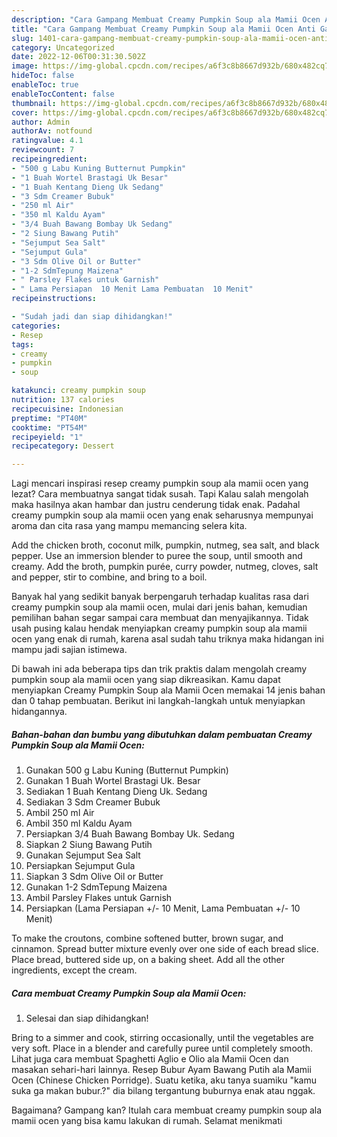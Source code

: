 ```yaml
---
description: "Cara Gampang Membuat Creamy Pumpkin Soup ala Mamii Ocen Anti Gagal"
title: "Cara Gampang Membuat Creamy Pumpkin Soup ala Mamii Ocen Anti Gagal"
slug: 1401-cara-gampang-membuat-creamy-pumpkin-soup-ala-mamii-ocen-anti-gagal
category: Uncategorized
date: 2022-12-06T00:31:30.502Z
image: https://img-global.cpcdn.com/recipes/a6f3c8b8667d932b/680x482cq70/creamy-pumpkin-soup-ala-mamii-ocen-foto-resep-utama.jpg
hideToc: false
enableToc: true
enableTocContent: false
thumbnail: https://img-global.cpcdn.com/recipes/a6f3c8b8667d932b/680x482cq70/creamy-pumpkin-soup-ala-mamii-ocen-foto-resep-utama.jpg
cover: https://img-global.cpcdn.com/recipes/a6f3c8b8667d932b/680x482cq70/creamy-pumpkin-soup-ala-mamii-ocen-foto-resep-utama.jpg
author: Admin
authorAv: notfound
ratingvalue: 4.1
reviewcount: 7
recipeingredient:
- "500 g Labu Kuning Butternut Pumpkin"
- "1 Buah Wortel Brastagi Uk Besar"
- "1 Buah Kentang Dieng Uk Sedang"
- "3 Sdm Creamer Bubuk"
- "250 ml Air"
- "350 ml Kaldu Ayam"
- "3/4 Buah Bawang Bombay Uk Sedang"
- "2 Siung Bawang Putih"
- "Sejumput Sea Salt"
- "Sejumput Gula"
- "3 Sdm Olive Oil or Butter"
- "1-2 SdmTepung Maizena"
- " Parsley Flakes untuk Garnish"
- " Lama Persiapan  10 Menit Lama Pembuatan  10 Menit"
recipeinstructions:

- "Sudah jadi dan siap dihidangkan!"
categories:
- Resep
tags:
- creamy
- pumpkin
- soup

katakunci: creamy pumpkin soup 
nutrition: 137 calories
recipecuisine: Indonesian
preptime: "PT40M"
cooktime: "PT54M"
recipeyield: "1"
recipecategory: Dessert

---
```



Lagi mencari inspirasi resep creamy pumpkin soup ala mamii ocen yang lezat? Cara membuatnya sangat tidak susah. Tapi Kalau salah mengolah maka hasilnya akan hambar dan justru cenderung tidak enak. Padahal creamy pumpkin soup ala mamii ocen yang enak seharusnya mempunyai aroma dan cita rasa yang mampu memancing selera kita.


Add the chicken broth, coconut milk, pumpkin, nutmeg, sea salt, and black pepper. Use an immersion blender to puree the soup, until smooth and creamy. Add the broth, pumpkin purée, curry powder, nutmeg, cloves, salt and pepper, stir to combine, and bring to a boil.

Banyak hal yang sedikit banyak berpengaruh terhadap kualitas rasa dari creamy pumpkin soup ala mamii ocen, mulai dari jenis bahan, kemudian pemilihan bahan segar sampai cara membuat dan menyajikannya. Tidak usah pusing kalau hendak menyiapkan creamy pumpkin soup ala mamii ocen yang enak di rumah, karena asal sudah tahu triknya maka hidangan ini mampu jadi sajian istimewa.


Di bawah ini ada beberapa tips dan trik praktis dalam mengolah creamy pumpkin soup ala mamii ocen yang siap dikreasikan. Kamu dapat menyiapkan Creamy Pumpkin Soup ala Mamii Ocen memakai 14 jenis bahan dan 0 tahap pembuatan. Berikut ini langkah-langkah untuk menyiapkan hidangannya.

<!--inarticleads1-->

##### Bahan-bahan dan bumbu yang dibutuhkan dalam pembuatan Creamy Pumpkin Soup ala Mamii Ocen:

1. Gunakan 500 g Labu Kuning (Butternut Pumpkin)
1. Gunakan 1 Buah Wortel Brastagi Uk. Besar
1. Sediakan 1 Buah Kentang Dieng Uk. Sedang
1. Sediakan 3 Sdm Creamer Bubuk
1. Ambil 250 ml Air
1. Ambil 350 ml Kaldu Ayam
1. Persiapkan 3/4 Buah Bawang Bombay Uk. Sedang
1. Siapkan 2 Siung Bawang Putih
1. Gunakan Sejumput Sea Salt
1. Persiapkan Sejumput Gula
1. Siapkan 3 Sdm Olive Oil or Butter
1. Gunakan 1-2 SdmTepung Maizena
1. Ambil  Parsley Flakes untuk Garnish
1. Persiapkan  (Lama Persiapan +/- 10 Menit, Lama Pembuatan +/- 10 Menit)


To make the croutons, combine softened butter, brown sugar, and cinnamon. Spread butter mixture evenly over one side of each bread slice. Place bread, buttered side up, on a baking sheet. Add all the other ingredients, except the cream. 

<!--inarticleads2-->

##### Cara membuat Creamy Pumpkin Soup ala Mamii Ocen:


1. Selesai dan siap dihidangkan!

Bring to a simmer and cook, stirring occasionally, until the vegetables are very soft. Place in a blender and carefully puree until completely smooth. Lihat juga cara membuat Spaghetti Aglio e Olio ala Mamii Ocen dan masakan sehari-hari lainnya. Resep Bubur Ayam Bawang Putih ala Mamii Ocen (Chinese Chicken Porridge). Suatu ketika, aku tanya suamiku &#34;kamu suka ga makan bubur.?&#34; dia bilang tergantung buburnya enak atau nggak. 

Bagaimana? Gampang kan? Itulah cara membuat creamy pumpkin soup ala mamii ocen yang bisa kamu lakukan di rumah. Selamat menikmati
